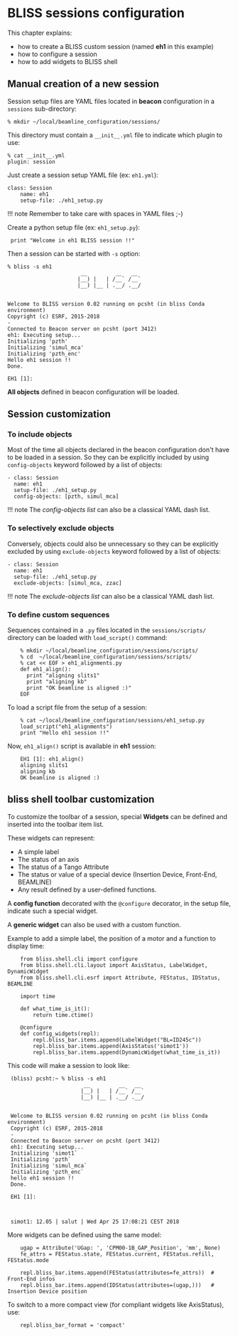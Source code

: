 # BLISS sessions configuration

This chapter explains:

* how to create a BLISS custom session (named **eh1** in this example)
* how to configure a session
* how to add widgets to BLISS shell

## Manual creation of a new session

Session setup files are YAML files located in **beacon** configuration in a `sessions` sub-directory:

    % mkdir ~/local/beamline_configuration/sessions/

This directory must contain a `__init__.yml` file to indicate which plugin to use:

    % cat __init__.yml
    plugin: session

Just create a session setup YAML file (ex: `eh1.yml`):

    class: Session
        name: eh1
        setup-file: ./eh1_setup.py

!!! note
    Remember to take care with spaces in YAML files ;-)

Create a python setup file (ex: `eh1_setup.py`):

     print "Welcome in eh1 BLISS session !!"

Then a session can be started with `-s` option:

    % bliss -s eh1
                           __         __   __
                          |__) |   | /__` /__`
                          |__) |__ | .__/ .__/


    Welcome to BLISS version 0.02 running on pcsht (in bliss Conda environment)
    Copyright (c) ESRF, 2015-2018
    -
    Connected to Beacon server on pcsht (port 3412)
    eh1: Executing setup...
    Initializing 'pzth'
    Initializing 'simul_mca'
    Initializing 'pzth_enc'
    Hello eh1 session !!
    Done.
    
    EH1 [1]:

**All objects** defined in beacon configuration will be loaded.

## Session customization

### To include objects

Most of the time all objects declared in the beacon configuration
don't have to be loaded in a session. So they can be explicitly
included by using `config-objects` keyword followed by a list of
objects:

    - class: Session
      name: eh1
      setup-file: ./eh1_setup.py
      config-objects: [pzth, simul_mca]

!!! note
    The *config-objects list* can also be a classical YAML dash list.


### To selectively exclude objects

Conversely, objects could also be unnecessary so they can be
explicitly excluded by using `exclude-objects` keyword followed by a
list of objects:

    - class: Session
      name: eh1
      setup-file: ./eh1_setup.py
      exclude-objects: [simul_mca, zzac]

!!! note
    The *exclude-objects list* can also be a classical YAML dash list.

### To define custom sequences

Sequences contained in a `.py` files located in the
`sessions/scripts/` directory can be loaded with `load_script()`
command:

        % mkdir ~/local/beamline_configuration/sessions/scripts/
        % cd  ~/local/beamline_configuration/sessions/scripts/
        % cat << EOF > eh1_alignments.py
        def eh1_align():
          print "aligning slits1"
          print "aligning kb"
          print "OK beamline is aligned :)"
        EOF

To load a script file from the setup of a session:

        % cat ~/local/beamline_configuration/sessions/eh1_setup.py
        load_script("eh1_alignments")
        print "Hello eh1 session !!"

Now, `eh1_align()` script is available in **eh1** session:

        EH1 [1]: eh1_align()
        aligning slits1
        aligning kb
        OK beamline is aligned :)


## bliss shell toolbar customization

To customize the toolbar of a session, special **Widgets** can be
defined and inserted into the toolbar item list.

These widgets can represent:

 * A simple label
 * The status of an axis
 * The status of a Tango Attribute
 * The status or value of a special device (Insertion Device, Front-End, BEAMLINE)
 * Any result defined by a user-defined functions.

A **config function** decorated with the `@configure` decorator, in
the setup file, indicate such a special widget.

A **generic widget** can also be used with a custom function.

Example to add a simple label, the position of a motor and a function to display time:

        from bliss.shell.cli import configure
        from bliss.shell.cli.layout import AxisStatus, LabelWidget, DynamicWidget
        from bliss.shell.cli.esrf import Attribute, FEStatus, IDStatus, BEAMLINE
        
        import time
        
        def what_time_is_it():
            return time.ctime()
        
        @configure
        def config_widgets(repl):
            repl.bliss_bar.items.append(LabelWidget("BL=ID245c"))
            repl.bliss_bar.items.append(AxisStatus('simot1'))
            repl.bliss_bar.items.append(DynamicWidget(what_time_is_it))

This code will make a session to look like:

     (bliss) pcsht:~ % bliss -s eh1
                            __         __   __          
                           |__) |   | /__` /__`         
                           |__) |__ | .__/ .__/         
     
     
     Welcome to BLISS version 0.02 running on pcsht (in bliss Conda environment)
     Copyright (c) ESRF, 2015-2018
     -
     Connected to Beacon server on pcsht (port 3412)
     eh1: Executing setup...
     Initializing 'simot1`
     Initializing 'pzth`
     Initializing 'simul_mca`
     Initializing 'pzth_enc`
     hello eh1 session !! 
     Done.
     
     EH1 [1]: 
     
     
     
     simot1: 12.05 | salut | Wed Apr 25 17:08:21 CEST 2018


More widgets can be defined using the same model:

        ugap = Attribute('UGap: ', 'CPM00-1B_GAP_Position', 'mm', None)
        fe_attrs = FEStatus.state, FEStatus.current, FEStatus.refill, FEStatus.mode

        repl.bliss_bar.items.append(FEStatus(attributes=fe_attrs))  # Front-End infos
        repl.bliss_bar.items.append(IDStatus(attributes=(ugap,)))   # Insertion Device position


To switch to a more compact view (for compliant widgets like AxisStatus), use:

        repl.bliss_bar_format = 'compact'


